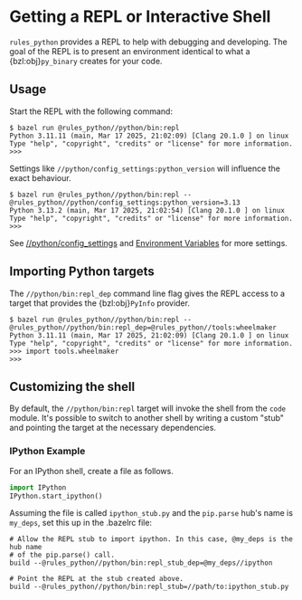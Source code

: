 # Getting a REPL or Interactive Shell

`rules_python` provides a REPL to help with debugging and developing. The goal of
the REPL is to present an environment identical to what a {bzl:obj}`py_binary` creates
for your code.

## Usage

Start the REPL with the following command:
```console
$ bazel run @rules_python//python/bin:repl
Python 3.11.11 (main, Mar 17 2025, 21:02:09) [Clang 20.1.0 ] on linux
Type "help", "copyright", "credits" or "license" for more information.
>>>
```

Settings like `//python/config_settings:python_version` will influence the exact
behaviour.
```console
$ bazel run @rules_python//python/bin:repl --@rules_python//python/config_settings:python_version=3.13
Python 3.13.2 (main, Mar 17 2025, 21:02:54) [Clang 20.1.0 ] on linux
Type "help", "copyright", "credits" or "license" for more information.
>>>
```

See [//python/config_settings](api/rules_python/python/config_settings/index)
and [Environment Variables](environment-variables) for more settings.

## Importing Python targets

The `//python/bin:repl_dep` command line flag gives the REPL access to a target
that provides the {bzl:obj}`PyInfo` provider.

```console
$ bazel run @rules_python//python/bin:repl --@rules_python//python/bin:repl_dep=@rules_python//tools:wheelmaker
Python 3.11.11 (main, Mar 17 2025, 21:02:09) [Clang 20.1.0 ] on linux
Type "help", "copyright", "credits" or "license" for more information.
>>> import tools.wheelmaker
>>>
```

## Customizing the shell

By default, the `//python/bin:repl` target will invoke the shell from the `code`
module. It's possible to switch to another shell by writing a custom "stub" and
pointing the target at the necessary dependencies.

### IPython Example

For an IPython shell, create a file as follows.

```python
import IPython
IPython.start_ipython()
```

Assuming the file is called `ipython_stub.py` and the `pip.parse` hub's name is
`my_deps`, set this up in the .bazelrc file:
```
# Allow the REPL stub to import ipython. In this case, @my_deps is the hub name
# of the pip.parse() call.
build --@rules_python//python/bin:repl_stub_dep=@my_deps//ipython

# Point the REPL at the stub created above.
build --@rules_python//python/bin:repl_stub=//path/to:ipython_stub.py
```
